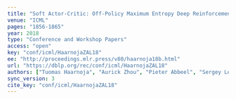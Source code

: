 ```yaml
---
title: "Soft Actor-Critic: Off-Policy Maximum Entropy Deep Reinforcement Learning with a Stochastic Actor."
venue: "ICML"
pages: "1856-1865"
year: 2018
type: "Conference and Workshop Papers"
access: "open"
key: "conf/icml/HaarnojaZAL18"
ee: "http://proceedings.mlr.press/v80/haarnoja18b.html"
url: "https://dblp.org/rec/conf/icml/HaarnojaZAL18"
authors: ["Tuomas Haarnoja", "Aurick Zhou", "Pieter Abbeel", "Sergey Levine"]
sync_version: 3
cite_key: "conf/icml/HaarnojaZAL18"
---
```

